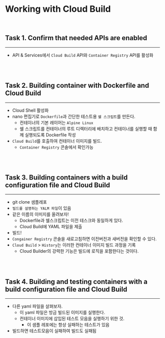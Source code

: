 # Working with Cloud Build

<br>

## Task 1. Confirm that needed APIs are enabled

---

- API & Services에서 `Cloud Build` API와 `Container Registry` API를 활성화

<br>
<br>

## Task 2. Building container with Dockerfile and Cloud Build

---

- Cloud Shell 활성화
- nano 편집기로 `Dockerfile`과 간단한 테스트용 `쉘 스크립트`를 만든다.
    - 컨테이너의 기본 레이어는 `Alpine Linux`
    - 쉘 스크립트를 컨테이너의 루트 디렉터리에 배치하고 컨테이너를 실행할 때 함께 실행되도록 Dockerfile 작성
- `Cloud Build`를 호출하여 컨테이너 이미지를 빌드.
    - `Container Registry` 콘솔에서 확인가능

<br>
<br>

## Task 3. Building containers with a build configuration file and Cloud Build

---

- git clone 샘플레포
- `빌드를 설명하는 YALM 파일`이 있음
- 같은 이름의 이미지를 올려보자!
    - Dockerfile과 쉘스크립트는 이전 테스크와 동일하게 있다.
    - Cloud Build에 YAML 파일을 제출
- 빌드!
- `Congainer Registry` 콘솔을 새로고침하면 이전버전과 새버전을 확인할 수 있다.
- `Cloud Build` > `History`는 이러한 컨테이너 이미지 빌드 과정을 기록
    - Cloud Builder의 강력한 기능은 빌드에 로직을 포함한다는 것이다.

<br>
<br>

## Task 4. Building and testing containers with a build configuration file and Cloud Build

---

- 다른 yaml 파일을 살펴보자.
    - 이 yaml 파일은 방금 빌드된 이미지를 실행한다.
    - 컨테이너 이미지에 삽입된 테스트 모음을 실행하기 위한 것.
        - 이 샘플 레포에는 항상 실패하는 테스트가 있음
- 빌드하면 테스트모음이 실패하여 빌드도 실패됨